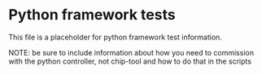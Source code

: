 # Python framework tests

This file is a placeholder for python framework test information.

NOTE: be sure to include information about how you need to commission with the
python controller, not chip-tool and how to do that in the scripts
